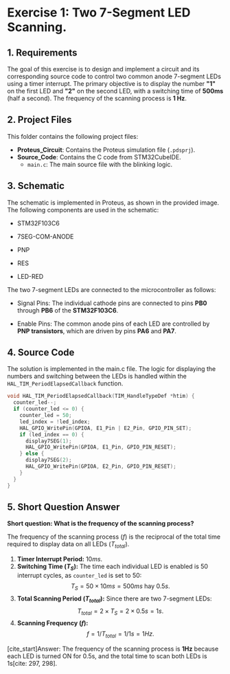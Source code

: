# Exercise 1: Two 7-Segment LED Scanning.

## 1. Requirements

The goal of this exercise is to design and implement a circuit and its corresponding source code to control two common anode 7-segment LEDs using a timer interrupt. The primary objective is to display the number **"1"** on the first LED and **"2"** on the second LED, with a switching time of **500ms** (half a second). The frequency of the scanning process is **1 Hz**.

## 2. Project Files

This folder contains the following project files:

* **Proteus_Circuit**: Contains the Proteus simulation file (`.pdsprj`).
* **Source_Code**: Contains the C code from STM32CubeIDE.
    * `main.c`: The main source file with the blinking logic.

## 3. Schematic

The schematic is implemented in Proteus, as shown in the provided image. The following components are used in the schematic:

* STM32F103C6

* 7SEG-COM-ANODE

* PNP

* RES

* LED-RED

The two 7-segment LEDs are connected to the microcontroller as follows:

* Signal Pins: The individual cathode pins are connected to pins **PB0** through **PB6** of the **STM32F103C6**.

* Enable Pins: The common anode pins of each LED are controlled by **PNP transistors**, which are driven by pins **PA6** and **PA7**. 

## 4. Source Code
The solution is implemented in the main.c file. The logic for displaying the numbers and switching between the LEDs is handled within the `HAL_TIM_PeriodElapsedCallback` function.
```c
void HAL_TIM_PeriodElapsedCallback(TIM_HandleTypeDef *htim) {
  counter_led--;
  if (counter_led <= 0) {
    counter_led = 50;
    led_index = !led_index;
    HAL_GPIO_WritePin(GPIOA, E1_Pin | E2_Pin, GPIO_PIN_SET);
    if (led_index == 0) {
      display7SEG(1);
      HAL_GPIO_WritePin(GPIOA, E1_Pin, GPIO_PIN_RESET);
    } else {
      display7SEG(2);
      HAL_GPIO_WritePin(GPIOA, E2_Pin, GPIO_PIN_RESET);
    }
  }
}
```
## 5. Short Question Answer

**Short question: What is the frequency of the scanning process?**

The frequency of the scanning process ($f$) is the reciprocal of the total time required to display data on all LEDs ($T_{total}$).

1.  **Timer Interrupt Period:** $10ms$.
2.  **Switching Time ($T_S$):** The time each individual LED is enabled is 50 interrupt cycles, as `counter_led` is set to 50:
    $$T_S = 50 \times 10ms = 500ms \text{ hay } 0.5s \text{.}$$
3.  **Total Scanning Period ($T_{total}$):** Since there are two 7-segment LEDs:
    $$T_{total} = 2 \times T_S = 2 \times 0.5s = 1s \text{.}$$
4.  **Scanning Frequency ($f$):**
    $$f = 1 / T_{total} = 1 / 1s = 1Hz \text{.}$$

[cite_start]Answer: The frequency of the scanning process is **1Hz** because each LED is turned ON for 0.5s, and the total time to scan both LEDs is 1s[cite: 297, 298].
